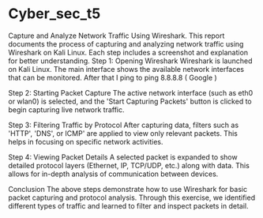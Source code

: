 # Cyber_sec_t5
Capture and Analyze Network Traffic Using Wireshark.
This report documents the process of capturing and analyzing network traffic using Wireshark on Kali Linux. Each step includes a screenshot and explanation for better understanding.
Step 1: Opening Wireshark
Wireshark is launched on Kali Linux. The main interface shows the available network interfaces that can be monitored.
After that I ping to ping 8.8.8.8 ( Google )

Step 2: Starting Packet Capture
The active network interface (such as eth0 or wlan0) is selected, and the 'Start Capturing Packets' button is clicked to begin capturing live network traffic.


Step 3: Filtering Traffic by Protocol
After capturing data, filters such as 'HTTP', 'DNS', or ICMP' are applied to view only relevant packets. This helps in focusing on specific network activities.


Step 4: Viewing Packet Details
A selected packet is expanded to show detailed protocol layers (Ethernet, IP, TCP/UDP, etc.) along with data. This allows for in-depth analysis of communication between devices.


Conclusion
The above steps demonstrate how to use Wireshark for basic packet capturing and protocol analysis. Through this exercise, we identified different types of traffic and learned to filter and inspect packets in detail.
